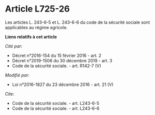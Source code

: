 # Article L725-26

Les articles L. 243-6-5 et L. 243-6-6 du code de la sécurité sociale sont applicables au régime agricole.

**Liens relatifs à cet article**

_Cité par_:

  - Décret n°2016-154 du 15 février 2016 - art. 2
  - Décret n°2019-1506 du 30 décembre 2019 - art. 3
  - Code de la sécurité sociale. - art. R142-7 (V)

_Modifié par_:

  - Loi n°2016-1827 du 23 décembre 2016 - art. 21 (V)

_Cite_:

  - Code de la sécurité sociale. - art. L243-6-5
  - Code de la sécurité sociale. - art. L243-6-6
